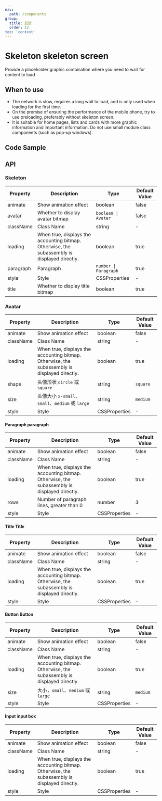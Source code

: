 ```yaml
---
nav:
  path: /components
group:
  title: 反馈
  order: 12
toc: 'content'
---
```


# Skeleton skeleton screen

<!-- <code src="../../docs/components/compatibility.tsx" inline="true"></code> -->
Provide a placeholder graphic combination where you need to wait for content to load
## When to use
- The network is slow, requires a long wait to load, and is only used when loading for the first time.
- On the premise of ensuring the performance of the mobile phone, try to use preloading, preferably without skeleton screen.
- It is suitable for home pages, lists and cards with more graphic information and important information. Do not use small module class components (such as pop-up windows).

## Code Sample

<code src='../../demo/pages/Skeleton/index'></code>

## API

### Skeleton

| Property     | Description                           | Type                       | Default Value  |
| -------- | ------------------------------ | -------------------------- | ------- |
| animate  | Show animation effect               | boolean                    | false   |
| avatar   | Whether to display avatar bitmap             | `boolean \| Avatar`        | false   |
| className| Class Name                           | string                     | -       |
| loading  | When true, displays the accounting bitmap. Otherwise, the subassembly is displayed directly. | boolean            | true    |
| paragraph| Paragraph                           | `number \| Paragraph`      | true    |
| style    | Style                           | CSSProperties              | -       |
| title    | Whether to display title bitmap             | boolean                    | true    |

### Avatar

| Property     | Description                             | Type         | Default Value   |
| -------- | -------------------------------- | ------------ | -------- |
| animate  | Show animation effect                 | boolean      | false    |
| className| Class Name                             | string       | -        |
| loading  | When true, displays the accounting bitmap. Otherwise, the subassembly is displayed directly. | boolean    | true     |
| shape    | 头像形状 `circle` 或 `square`   | string       | `square` |
| size     | 头像大小 `x-small`、`small`、`medium` 或 `large` | string  | `medium` |
| style    | Style                             | CSSProperties| -        |

#### Paragraph paragraph

| Property     | Description                            | Type         | Default Value  |
| -------- | ------------------------------- | ------------ | ------- |
| animate  | Show animation effect                | boolean      | false    |
| className| Class Name                            | string       | -       |
| loading  | When true, displays the accounting bitmap. Otherwise, the subassembly is displayed directly. | boolean  | true    |
| rows     | Number of paragraph lines, greater than 0          | number       | 3       |
| style    | Style                            | CSSProperties| -       |

#### Title Title

| Property     | Description                            | Type         | Default Value  |
| -------- | ------------------------------- | ------------ | ------- |
| animate  | Show animation effect                | boolean      | false    |
| className| Class Name                            | string       | -       |
| loading  | When true, displays the accounting bitmap. Otherwise, the subassembly is displayed directly. | boolean  | true    |
| style    | Style                            | CSSProperties| -       |

#### Button Button

| Property     | Description                            | Type         | Default Value  |
| -------- | ------------------------------- | ------------ | ------- |
| animate  | Show animation effect                | boolean      | false    |
| className| Class Name                            | string       | -       |
| loading  | When true, displays the accounting bitmap. Otherwise, the subassembly is displayed directly. | boolean  | true    |
| size     | 大小，`small`、`medium` 或 `large` | string       | `medium`|
| style    | Style                            | CSSProperties| -       |

#### Input input box

| Property     | Description                            | Type         | Default Value  |
| -------- | ------------------------------- | ------------ | ------- |
| animate  | Show animation effect                | boolean      | false    |
| className| Class Name                            | string       | -       |
| loading  | When true, displays the accounting bitmap. Otherwise, the subassembly is displayed directly. | boolean  | true    |
| style    | Style                            | CSSProperties| -       |
